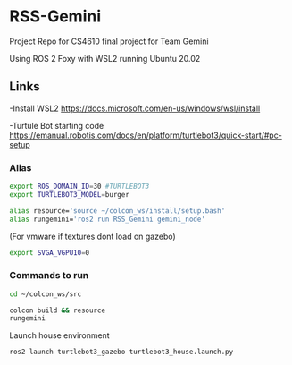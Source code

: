 # RSS-Gemini
Project Repo for CS4610 final project for Team Gemini

Using ROS 2 Foxy with WSL2 running Ubuntu 20.02
## Links
-Install WSL2
https://docs.microsoft.com/en-us/windows/wsl/install

-Turtule Bot starting code
https://emanual.robotis.com/docs/en/platform/turtlebot3/quick-start/#pc-setup

### Alias
```bash
export ROS_DOMAIN_ID=30 #TURTLEBOT3
export TURTLEBOT3_MODEL=burger

alias resource='source ~/colcon_ws/install/setup.bash'
alias rungemini='ros2 run RSS_Gemini gemini_node'

```

(For vmware if textures dont load on gazebo)
```bash
export SVGA_VGPU10=0
```


### Commands to run
```bash
cd ~/colcon_ws/src

colcon build && resource
rungemini
```

Launch house environment
```bash
ros2 launch turtlebot3_gazebo turtlebot3_house.launch.py
```
